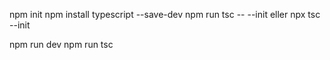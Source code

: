 npm init
npm install typescript --save-dev
npm run tsc -- --init eller npx tsc --init

npm run dev
npm run tsc